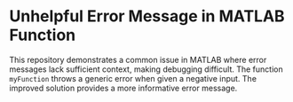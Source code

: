 # Unhelpful Error Message in MATLAB Function

This repository demonstrates a common issue in MATLAB where error messages lack sufficient context, making debugging difficult. The function `myFunction` throws a generic error when given a negative input. The improved solution provides a more informative error message.